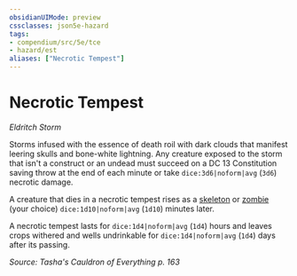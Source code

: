 ```yaml
---
obsidianUIMode: preview
cssclasses: json5e-hazard
tags:
- compendium/src/5e/tce
- hazard/est
aliases: ["Necrotic Tempest"]
---
```

# Necrotic Tempest
*Eldritch Storm*  

Storms infused with the essence of death roil with dark clouds that manifest leering skulls and bone-white lightning. Any creature exposed to the storm that isn't a construct or an undead must succeed on a DC 13 Constitution saving throw at the end of each minute or take `dice:3d6|noform|avg` (`3d6`) necrotic damage.

A creature that dies in a necrotic tempest rises as a [skeleton](compendium/bestiary/undead/skeleton.md) or [zombie](compendium/bestiary/undead/zombie.md) (your choice) `dice:1d10|noform|avg` (`1d10`) minutes later.

 A necrotic tempest lasts for `dice:1d4|noform|avg` (`1d4`) hours and leaves crops withered and wells undrinkable for `dice:1d4|noform|avg` (`1d4`) days after its passing.

*Source: Tasha's Cauldron of Everything p. 163*